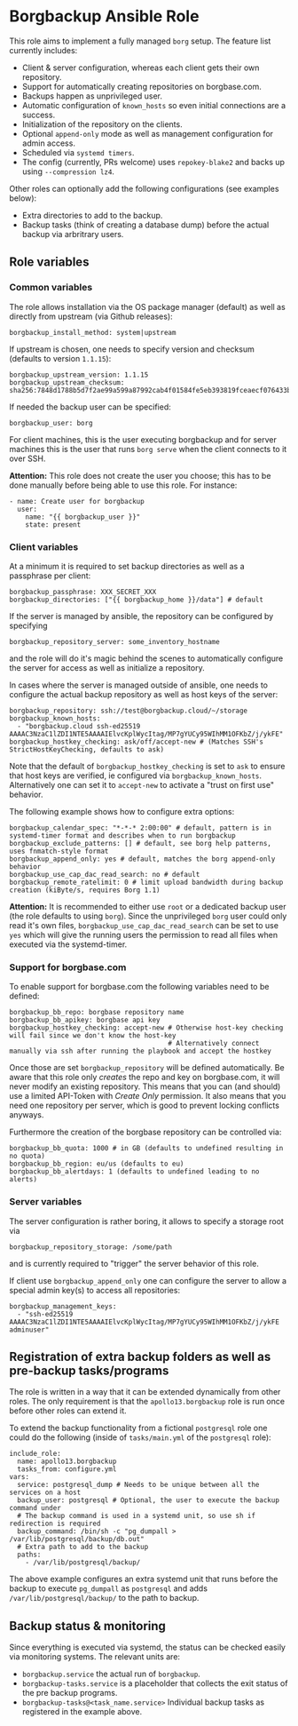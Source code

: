 # Borgbackup Ansible Role

This role aims to implement a fully managed `borg` setup. The feature list currently includes:

 * Client & server configuration, whereas each client gets their own repository.
 * Support for automatically creating repositories on borgbase.com.
 * Backups happen as unprivileged user.
 * Automatic configuration of `known_hosts` so even initial connections are a success.
 * Initialization of the repository on the clients.
 * Optional `append-only` mode as well as management configuration for admin access.
 * Scheduled via `systemd timers`.
 * The config (currently, PRs welcome) uses `repokey-blake2` and backs up using `--compression lz4`.

Other roles can optionally add the following configurations (see examples below):

 * Extra directories to add to the backup.
 * Backup tasks (think of creating a database dump) before the actual backup via arbritrary users.

## Role variables

### Common variables

The role allows installation via the OS package manager (default) as well as directly from upstream (via Github releases):

```
borgbackup_install_method: system|upstream
```
If upstream is chosen, one needs to specify version and checksum (defaults to version `1.1.15`):
```
borgbackup_upstream_version: 1.1.15
borgbackup_upstream_checksum: sha256:7848d1788b5d7f2ae99a599a87992cab4f01584fe5eb393819fceaecf076433b
```
If needed the backup user can be specified:
```
borgbackup_user: borg
```
For client machines, this is the user executing borgbackup and for server machines this is the user that runs `borg serve` when the client connects to it over SSH.

**Attention:** This role does not create the user you choose; this has to be done manually before being able to use this role. For instance:
```
- name: Create user for borgbackup
  user:
    name: "{{ borgbackup_user }}"
    state: present
```

### Client variables

At a minimum it is required to set backup directories as well as a passphrase per client:
```
borgbackup_passphrase: XXX_SECRET_XXX
borgbackup_directories: ["{{ borgbackup_home }}/data"] # default
```

If the server is managed by ansible, the repository can be configured by specifying
```
borgbackup_repository_server: some_inventory_hostname
```
and the role will do it's magic behind the scenes to automatically configure the server for access as well as initialize a repository.

In cases where the server is managed outside of ansible, one needs to configure the actual backup repository as well as host keys of the server:
```
borgbackup_repository: ssh://test@borgbackup.cloud/~/storage
borgbackup_known_hosts:
  - "borgbackup.cloud ssh-ed25519 AAAAC3NzaC1lZDI1NTE5AAAAIElvcKplWycItag/MP7gYUCy95WIhMM1OFKbZ/j/ykFE"
borgbackup_hostkey_checking: ask/off/accept-new # (Matches SSH's StrictHostKeyChecking, defaults to ask)
```
Note that the default of `borgbackup_hostkey_checking` is set to `ask` to ensure that host keys are verified, ie configured via `borgbackup_known_hosts`.
Alternatively one can set it to `accept-new` to activate a "trust on first use" behavior.

The following example shows how to configure extra options:
```
borgbackup_calendar_spec: "*-*-* 2:00:00" # default, pattern is in systemd-timer format and describes when to run borgbackup
borgbackup_exclude_patterns: [] # default, see borg help patterns, uses fnmatch-style format
borgbackup_append_only: yes # default, matches the borg append-only behavior
borgbackup_use_cap_dac_read_search: no # default
borgbackup_remote_ratelimit: 0 # limit upload bandwidth during backup creation (kiByte/s, requires Borg 1.1)
```

**Attention:** It is recommended to either use `root` or a dedicated backup user (the role defaults to using `borg`). Since the unprivileged `borg` user could only read it's own files, `borgbackup_use_cap_dac_read_search` can be set to use `yes` which will give the running users the permission to read all files when executed via the systemd-timer.

### Support for borgbase.com

To enable support for borgbase.com the following variables need to be defined:
```
borgbackup_bb_repo: borgbase repository name
borgbackup_bb_apikey: borgbase api key
borgbackup_hostkey_checking: accept-new # Otherwise host-key checking will fail since we don't know the host-key
                                        # Alternatively connect manually via ssh after running the playbook and accept the hostkey
```
Once those are set `borgbackup_repository` will be defined automatically. Be aware that this role only _creates_ the repo and key on borgbase.com, it will never modify an existing repository. This means that you can (and should) use a limited API-Token with _Create Only_ permission. It also means that you need one repository per server, which is good to prevent locking conflicts anyways.

Furthermore the creation of the borgbase repository can be controlled via:
```
borgbackup_bb_quota: 1000 # in GB (defaults to undefined resulting in no quota)
borgbackup_bb_region: eu/us (defaults to eu)
borgbackup_bb_alertdays: 1 (defaults to undefined leading to no alerts)
```

### Server variables

The server configuration is rather boring, it allows to specify a storage root via
```
borgbackup_repository_storage: /some/path
```
and is currently required to "trigger" the server behavior of this role.

If client use `borgbackup_append_only` one can configure the server to allow a special admin key(s) to access all repositories:
```
borgbackup_management_keys:
  - "ssh-ed25519 AAAAC3NzaC1lZDI1NTE5AAAAIElvcKplWycItag/MP7gYUCy95WIhMM1OFKbZ/j/ykFE adminuser"
```

## Registration of extra backup folders as well as pre-backup tasks/programs

The role is written in a way that it can be extended dynamically from other roles. The only requirement is that the `apollo13.borgbackup` role is run once before other roles can extend it.

To extend the backup functionality from a fictional `postgresql` role one could do the following (inside of `tasks/main.yml` of the `postgresql` role):
```
include_role:
  name: apollo13.borgbackup
  tasks_from: configure.yml
vars:
  service: postgresql_dump # Needs to be unique between all the services on a host
  backup_user: postgresql # Optional, the user to execute the backup command under
  # The backup command is used in a systemd unit, so use sh if redirection is required
  backup_command: /bin/sh -c "pg_dumpall > /var/lib/postgresql/backup/db.out"
  # Extra path to add to the backup
  paths:
    - /var/lib/postgresql/backup/
```

The above example configures an extra systemd unit that runs before the backup to execute `pg_dumpall` as `postgresql` and adds `/var/lib/postgresql/backup/` to the path to backup.

## Backup status & monitoring

Since everything is executed via systemd, the status can be checked easily via monitoring systems. The relevant units are:

 * `borgbackup.service` the actual run of `borgbackup`.
 * `borgbackup-tasks.service` is a placeholder that collects the exit status of the pre backup programs.
 * `borgbackup-tasks@<task_name.service>` Individual backup tasks as registered in the example above.
